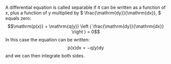 A differential equation is called separable if it can be written as a
function of x, plus a function of y multiplied by
$ \frac{\mathrm{dy}}{\mathrm{dx}}, $ equals zero:
$$\mathrm{p(x)} + \mathrm{q(y)} \left ( \frac{\mathrm{dy}}{\mathrm{dx}} \right )
= 0$$ In this case the equation can be written:
$$\mathrm{p(x)dx} = \mathrm{-q(y)dy}$$ and we can then integrate both
sides.
